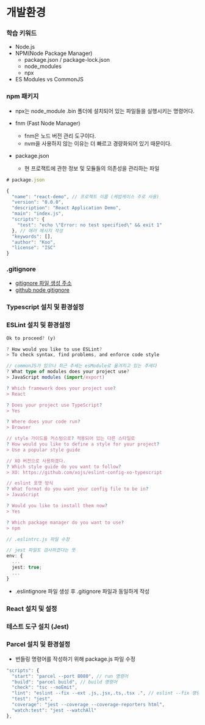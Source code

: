 # 개발환경

### 학습 키워드

- Node.js
- NPM(Node Package Manager)
  - package.json / package-lock.json
  - node_modules
  - npx
- ES Modules vs CommonJS

### npm 패키지

- npx는 node_module .bin 폴더에 설치되어 있는 파일들을 실행시키는 명령어다.

- fnm (Fast Node Manager)

  - fnm은 노드 버전 관리 도구이다.
  - nvm을 사용하지 않는 이유는 더 빠르고 경량화되어 있기 때문이다.

- package.json
  - 현 프로잭트에 관한 정보 및 모듈들의 의존성을 관리하는 파일

```typescript
# package.json

{
  "name": "react-demo", // 프로젝트 이름 (케밥케이스 주로 사용)
  "version": "0.0.0",
  "description": "React Application Demo",
  "main": "index.js",
  "scripts": {
    "test": "echo \"Error: no test specified\" && exit 1"
  }, // 에러 메시지 작성
  "keywords": [],
  "author": "Koo",
  "license": "ISC"
}

```

### .gitignore

- [gitignore 파일 생성 주소](https://www.toptal.com/developers/gitignore)
- [github node gitignore](https://github.com/github/gitignore/blob/main/Node.gitignore)

### Typescript 설치 및 환경설정

### ESLint 설치 및 환경설정

```typescript
Ok to proceed? (y)

? How would you like to use ESLint?
> To check syntax, find problems, and enforce code style

// commonJS가 있으나 최근 추세는 esModule로 옮겨지고 있는 추세다
? What type of modules does your project use?
> JavaScript modules (import/export)

? Which framework does your project use?
> React

? Does your project use TypeScript?
> Yes

? Where does your code run?
> Browser

// style 가이드를 커스텀으로? 적용되어 있는 다른 스타일로
? How would you like to define a style for your project?
> Use a popular style guide

// XO 버전으로 사용하겠다.
? Which style guide do you want to follow?
> XO: https://github.com/xojs/eslint-config-xo-typescript

// eslint 포맷 방식
? What format do you want your config file to be in?
> JavaScript

? Would you like to install them now?
> Yes

? Which package manager do you want to use?
> npm
```

```typescript
// .eslintrc.js 파일 수정

// jest 파일도 검사하겠다는 뜻
env: {
  ...
  jest: true;
  ...
}
```

- .eslintignore 파일 생성 후 .gitignore 파일과 동일하게 작성

### React 설치 및 설정

### 테스트 도구 설치 (Jest)

### Parcel 설치 및 환경설정

- 번들링 명령어를 작성하기 위해 package.js 파일 수정

```typescript
"scripts": {
  "start": "parcel --port 8080", // run 명령어
  "build": "parcel build", // build 명령어
  "check": "tsc --noEmit",
  "lint": "eslint --fix --ext .js,.jsx,.ts,.tsx .", // eslint --fix 명령어
  "test": "jest",
  "coverage": "jest --coverage --coverage-reporters html",
  "watch:test": "jest --watchAll"
},
```
